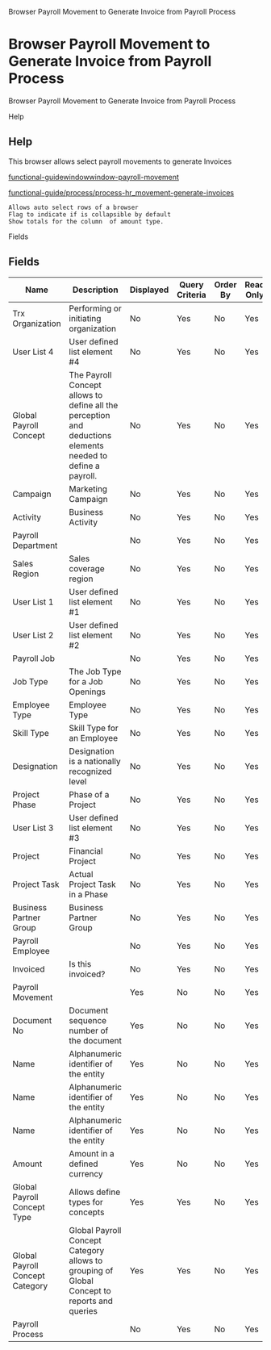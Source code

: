 
Browser Payroll Movement to Generate Invoice from Payroll Process
# Browser Payroll Movement to Generate Invoice from Payroll Process


Browser Payroll Movement to Generate Invoice from Payroll Process

Help
## Help

This browser allows select payroll movements to generate Invoices

[functional-guidewindowwindow-payroll-movement](functional-guidewindowwindow-payroll-movement.md)

[functional-guide/process/process-hr_movement-generate-invoices](functional-guide/process/process-hr_movement-generate-invoices.md)

```
Allows auto select rows of a browser
Flag to indicate if is collapsible by default
Show totals for the column  of amount type.
```
Fields
## Fields




Name                            | Description                                                                                                 | Displayed | Query Criteria | Order By | Read Only | Mandatory
------------------------------- | ----------------------------------------------------------------------------------------------------------- | --------- | -------------- | -------- | --------- | ---------
Trx Organization                | Performing or initiating organization                                                                       | No        | Yes            | No       | Yes       | No       
User List 4                     | User defined list element #4                                                                                | No        | Yes            | No       | Yes       | No       
Global Payroll Concept          | The Payroll Concept allows to define all the perception and deductions elements needed to define a payroll. | No        | Yes            | No       | Yes       | No       
Campaign                        | Marketing Campaign                                                                                          | No        | Yes            | No       | Yes       | No       
Activity                        | Business Activity                                                                                           | No        | Yes            | No       | Yes       | No       
Payroll Department              |                                                                                                             | No        | Yes            | No       | Yes       | No       
Sales Region                    | Sales coverage region                                                                                       | No        | Yes            | No       | Yes       | No       
User List 1                     | User defined list element #1                                                                                | No        | Yes            | No       | Yes       | No       
User List 2                     | User defined list element #2                                                                                | No        | Yes            | No       | Yes       | No       
Payroll Job                     |                                                                                                             | No        | Yes            | No       | Yes       | No       
Job Type                        | The Job Type for a Job Openings                                                                             | No        | Yes            | No       | Yes       | No       
Employee Type                   | Employee Type                                                                                               | No        | Yes            | No       | Yes       | No       
Skill Type                      | Skill Type for an Employee                                                                                  | No        | Yes            | No       | Yes       | No       
Designation                     | Designation is a nationally recognized level                                                                | No        | Yes            | No       | Yes       | No       
Project Phase                   | Phase of a Project                                                                                          | No        | Yes            | No       | Yes       | No       
User List 3                     | User defined list element #3                                                                                | No        | Yes            | No       | Yes       | No       
Project                         | Financial Project                                                                                           | No        | Yes            | No       | Yes       | No       
Project Task                    | Actual Project Task in a Phase                                                                              | No        | Yes            | No       | Yes       | No       
Business Partner Group          | Business Partner Group                                                                                      | No        | Yes            | No       | Yes       | No       
Payroll Employee                |                                                                                                             | No        | Yes            | No       | Yes       | No       
Invoiced                        | Is this invoiced?                                                                                           | No        | Yes            | No       | Yes       | No       
Payroll Movement                |                                                                                                             | Yes       | No             | No       | Yes       | No       
Document No                     | Document sequence number of the document                                                                    | Yes       | No             | No       | Yes       | No       
Name                            | Alphanumeric identifier of the entity                                                                       | Yes       | No             | No       | Yes       | No       
Name                            | Alphanumeric identifier of the entity                                                                       | Yes       | No             | No       | Yes       | No       
Name                            | Alphanumeric identifier of the entity                                                                       | Yes       | No             | No       | Yes       | No       
Amount                          | Amount in a defined currency                                                                                | Yes       | No             | No       | Yes       | No       
Global Payroll Concept Type     | Allows define types for concepts                                                                            | Yes       | Yes            | No       | Yes       | No       
Global Payroll Concept Category | Global Payroll Concept Category allows to grouping of Global Concept to reports and queries                 | Yes       | Yes            | No       | Yes       | No       
Payroll Process                 |                                                                                                             | No        | Yes            | No       | Yes       | Yes      

